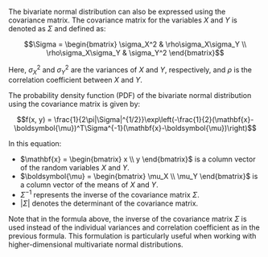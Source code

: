 The bivariate normal distribution can also be expressed using the covariance matrix. The covariance matrix for the variables $X$ and $Y$ is denoted as $\Sigma$ and defined as:

$$\Sigma = \begin{bmatrix} \sigma_X^2 & \rho\sigma_X\sigma_Y \\ \rho\sigma_X\sigma_Y & \sigma_Y^2 \end{bmatrix}$$

Here, $\sigma_X^2$ and $\sigma_Y^2$ are the variances of $X$ and $Y$, respectively, and $\rho$ is the correlation coefficient between $X$ and $Y$.

The probability density function (PDF) of the bivariate normal distribution using the covariance matrix is given by:

$$f(x, y) = \frac{1}{2\pi|\Sigma|^{1/2}}\exp\left(-\frac{1}{2}(\mathbf{x}-\boldsymbol{\mu})^T\Sigma^{-1}(\mathbf{x}-\boldsymbol{\mu})\right)$$

In this equation:
- $\mathbf{x} = \begin{bmatrix} x \\ y \end{bmatrix}$ is a column vector of the random variables $X$ and $Y$.
- $\boldsymbol{\mu} = \begin{bmatrix} \mu_X \\ \mu_Y \end{bmatrix}$ is a column vector of the means of $X$ and $Y$.
- $\Sigma^{-1}$ represents the inverse of the covariance matrix $\Sigma$.
- $|\Sigma|$ denotes the determinant of the covariance matrix.

Note that in the formula above, the inverse of the covariance matrix $\Sigma$ is used instead of the individual variances and correlation coefficient as in the previous formula. This formulation is particularly useful when working with higher-dimensional multivariate normal distributions.